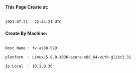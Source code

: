 
   
#### This Page Create at:

```bash

2021-07-21 - 22:44:21 UTC

```

#### Create By Machine:

```bash

Host Name : fv-az80-529

platform  : Linux-5.8.0-1036-azure-x86_64-with-glibc2.31

Ip Local  : 10.1.0.36

```


